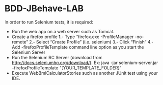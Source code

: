 BDD-JBehave-LAB
===============
In order to run Selenium tests, it is required:
- Run the web app on a web server such as Tomcat. 
- Create a firefox profile
	1.- Type “firefox.exe -ProfileManager -no-remote”
	2.- Select “Create Profile” (i.e. selenium)
	3.- Click “Finish”
	4.- Add -firefoxProfileTemplate command line option as you start the Selenium Server
- Run the Selenium RC Server (download from http://docs.seleniumhq.org/download/).
  Ex: java -jar selenium-server.jar -firefoxProfileTemplate "[YOUR_TEMPLATE_FOLDER]"
- Execute WebBmiCalculatorStories such as another JUnit test using your IDE.
